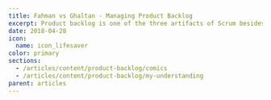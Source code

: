 ```yaml
---
title: Fahman vs Ghaltan - Managing Product Backlog
excerpt: Product backlog is one of the three artifacts of Scrum besides Sprint backlog and Product Increment. Let's see how Fahman & Ghaltan handle it.
date: 2018-04-28
icon:
  name: icon_lifesaver
color: primary
sections:
  - /articles/content/product-backlog/comics
  - /articles/content/product-backlog/my-understanding
parent: articles
---
```


